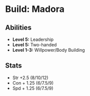 # Build: Madora

## Abilities

- **Level 5:** Leadership
- **Level 5:** Two-handed
- **Level 1-3:** Willpower/Body Building

## Stats

- Str +2.5 (8/10/12)
- Con + 1.25 (6/7.5/9)
- Spd + 1.25 (6/7.5/9)
